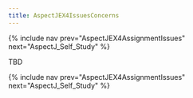 ```yaml
---
title: AspectJEX4IssuesConcerns
---
```

{% include nav prev="AspectJEX4AssignmentIssues" next="AspectJ_Self_Study" %}

TBD

{% include nav prev="AspectJEX4AssignmentIssues" next="AspectJ_Self_Study" %}
